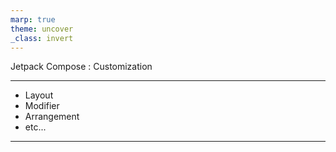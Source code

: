 ```yaml
---
marp: true
theme: uncover 
_class: invert 
---
```


Jetpack Compose : Customization 

--- 

- Layout
- Modifier
- Arrangement
- etc...

--- 

